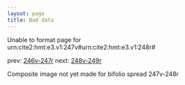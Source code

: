 ```yaml
---
layout: page
title: Bad data
---
```


Unable to format page for urn:cite2:hmt:e3.v1:247v#urn:cite2:hmt:e3.v1:248r#

prev: [246v-247r](../246v-247r/) next: [248v-249r](../248v-249r/)

Composite image not yet made for bifolio spread 247v-248r

